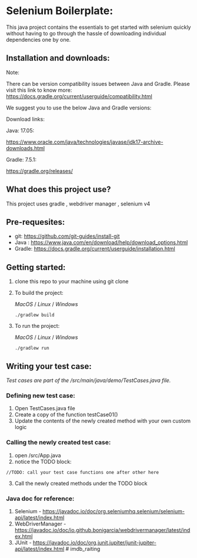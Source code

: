 # Selenium Boilerplate:

This java project contains the essentials to get started with selenium quickly without having to go through the hassle of downloading individual dependencies one by one.

## Installation and downloads:

Note:

There can be version compatibility issues between Java and Gradle.
Please visit this link to know more: https://docs.gradle.org/current/userguide/compatibility.html

We suggest you to use the below Java and Gradle versions:

Download links:

Java: 17.05:

https://www.oracle.com/java/technologies/javase/jdk17-archive-downloads.html

Gradle: 7.5.1:

https://gradle.org/releases/


## What does this project use?

This project uses gradle , webdriver manager , selenium v4

## Pre-requesites:

- git: https://github.com/git-guides/install-git
- Java : https://www.java.com/en/download/help/download_options.html
- Gradle: https://docs.gradle.org/current/userguide/installation.html

## Getting started:

1.  clone this repo to your machine using git clone
2.  To build the project:

    _MacOS_ / _Linux_ / _Windows_
    ```
    ./gradlew build
     ```

3.  To run the project:

    _MacOS_ / _Linux_ / _Windows_
    ```
    ./gradlew run
    ```

## Writing your test case:

_Test cases are part of the /src/main/java/demo/TestCases.java file._

### Defining new test case:

1.  Open TestCases.java file
2.  Create a copy of the function testCase01()
3.  Update the contents of the newly created method with your own custom logic

### Calling the newly created test case:

1.  open /src/App.java
2.  notice the TODO block:

```
//TODO: call your test case functions one after other here
```

3.  Call the newly created methods under the TODO block

### Java doc for reference:

1.  Selenium - https://javadoc.io/doc/org.seleniumhq.selenium/selenium-api/latest/index.html
2.  WebDriverManager - https://javadoc.io/doc/io.github.bonigarcia/webdrivermanager/latest/index.html
3.  JUnit - https://javadoc.io/doc/org.junit.jupiter/junit-jupiter-api/latest/index.html
#   i m d b _ r a i t i n g  
 